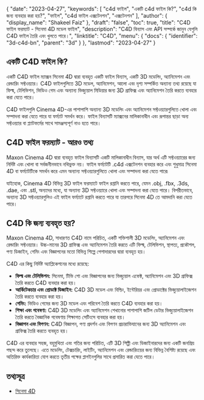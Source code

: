 {
  "date": "2023-04-27",
  "keywords": [
"c4d ফাইল",
"একটি c4d ফাইল কি?",
"c4d কি জন্য ব্যবহার করা হয়?",
"ফাইল",
"c4d ফাইল এক্সটেনশন",
"এক্সটেনশন"
],
  "author": {
    "display_name": "Shakeel Faiz"
},
  "draft": "false",
  "toc": true,
  "title": "C4D ফাইল ফরম্যাট - সিনেমা 4D মডেল ফাইল",
  "description": "C4D বিন্যাস এবং API সম্পর্কে জানুন যেগুলি C4D ফাইল তৈরি এবং খুলতে পারে।",
  "linktitle": "C4D",
  "menu": {
    "docs": {
      "identifier": "3d-c4d-bn",
      "parent": "3d"
}
},
  "lastmod": "2023-04-27"
}

## একটি C4D ফাইল কি?

একটি C4D ফাইল ম্যাক্সন সিনেমা 4D দ্বারা ব্যবহৃত একটি ফাইল বিন্যাস, একটি 3D মডেলিং, অ্যানিমেশন এবং রেন্ডারিং সফ্টওয়্যার। C4D ফাইলগুলিতে 3D মডেল, অ্যানিমেশন, আলো এবং দৃশ্য সম্পর্কিত অন্যান্য তথ্য রয়েছে যা ফিল্ম, টেলিভিশন, ভিডিও গেম এবং অন্যান্য ভিজ্যুয়াল মিডিয়ার জন্য 3D গ্রাফিক্স এবং অ্যানিমেশন তৈরি করতে ব্যবহার করা যেতে পারে।

C4D ফাইলগুলি Cinema 4D-এর পাশাপাশি অন্যান্য 3D মডেলিং এবং অ্যানিমেশন সফ্টওয়্যারগুলিতে খোলা এবং সম্পাদনা করা যেতে পারে যা ফর্ম্যাট সমর্থন করে। ফাইল বিন্যাসটি ম্যাক্সনের মালিকানাধীন এবং রূপান্তর ছাড়া অন্য সফ্টওয়্যার বা প্ল্যাটফর্মের সাথে সামঞ্জস্যপূর্ণ নাও হতে পারে।

## C4D ফাইল ফরম্যাট - আরও তথ্য

Maxon Cinema 4D দ্বারা ব্যবহৃত ফাইল বিন্যাসটি একটি মালিকানাধীন বিন্যাস, যার অর্থ এটি সফ্টওয়্যারের জন্য নির্দিষ্ট এবং খোলা বা সর্বজনীনভাবে নথিভুক্ত নয়। ফাইল ফর্ম্যাটটি .c4d এক্সটেনশন ব্যবহার করে এবং শুধুমাত্র সিনেমা 4D বা ফর্ম্যাটটিকে সমর্থন করে এমন অন্যান্য সফ্টওয়্যারগুলিতে খোলা এবং সম্পাদনা করা যেতে পারে৷

যাইহোক, Cinema 4D বিভিন্ন 3D ফাইল ফরম্যাটে ফাইল রপ্তানি করতে পারে, যেমন .obj, .fbx, .3ds, .dae, এবং .stl, অন্যদের মধ্যে, যা অন্যান্য 3D সফ্টওয়্যারে খোলা এবং সম্পাদনা করা যেতে পারে। বিপরীতভাবে, অন্যান্য 3D সফ্টওয়্যারগুলিও এই ফাইল ফর্ম্যাটে রপ্তানি করতে পারে যা তারপরে সিনেমা 4D তে আমদানি করা যেতে পারে।

## C4D কি জন্য ব্যবহৃত হয়?

Maxon Cinema 4D, সাধারণত C4D নামে পরিচিত, একটি শক্তিশালী 3D মডেলিং, অ্যানিমেশন এবং রেন্ডারিং সফ্টওয়্যার। উচ্চ-মানের 3D গ্রাফিক্স এবং অ্যানিমেশন তৈরি করতে এটি ফিল্ম, টেলিভিশন, স্থাপত্য, প্রকৌশল, পণ্য ডিজাইন, গেমিং এবং বিজ্ঞাপনের মতো বিভিন্ন শিল্পে পেশাদারদের দ্বারা ব্যবহৃত হয়।

C4D এর কিছু নির্দিষ্ট অ্যাপ্লিকেশনের মধ্যে রয়েছে:

- **ফিল্ম এবং টেলিভিশন:** সিনেমা, টিভি শো এবং বিজ্ঞাপনের জন্য ভিজ্যুয়াল এফেক্ট, অ্যানিমেশন এবং 3D গ্রাফিক্স তৈরি করতে C4D ব্যবহার করা হয়।
- **আর্কিটেকচার এবং প্রোডাক্ট ডিজাইন:** C4D 3D মডেল এবং বিল্ডিং, ইন্টেরিয়র এবং প্রোডাক্টের ভিজ্যুয়ালাইজেশন তৈরি করতে ব্যবহার করা হয়।
- **গেমিং:** ভিডিও গেমের জন্য 3D মডেল এবং পরিবেশ তৈরি করতে C4D ব্যবহার করা হয়।
- **শিক্ষা এবং গবেষণা:** C4D 3D মডেলিং এবং অ্যানিমেশন শেখানোর পাশাপাশি জটিল ডেটার ভিজ্যুয়ালাইজেশন তৈরি করতে বৈজ্ঞানিক গবেষণায় শিক্ষাগত সেটিংসে ব্যবহার করা হয়।
- **বিজ্ঞাপন এবং বিপণন:** C4D বিজ্ঞাপন, পণ্য প্রদর্শন এবং বিপণন প্রচারাভিযানের জন্য 3D অ্যানিমেশন এবং গ্রাফিক্স তৈরি করতে ব্যবহৃত হয়।

C4D এর ব্যবহার সহজ, বহুমুখিতা এবং গতির জন্য পরিচিত, এটি 3D শিল্পী এবং ডিজাইনারদের জন্য একটি জনপ্রিয় পছন্দ করে তুলেছে। এতে মডেলিং, টেক্সচারিং, লাইটিং, অ্যানিমেশন এবং রেন্ডারিংয়ের জন্য বিভিন্ন বৈশিষ্ট্য রয়েছে এবং অতিরিক্ত কার্যকারিতা যোগ করতে তৃতীয় পক্ষের প্লাগইনগুলির সাথে প্রসারিত করা যেতে পারে।

## তথ্যসূত্র
* [সিনেমা 4D](https://en.wikipedia.org/wiki/Cinema_4D)


